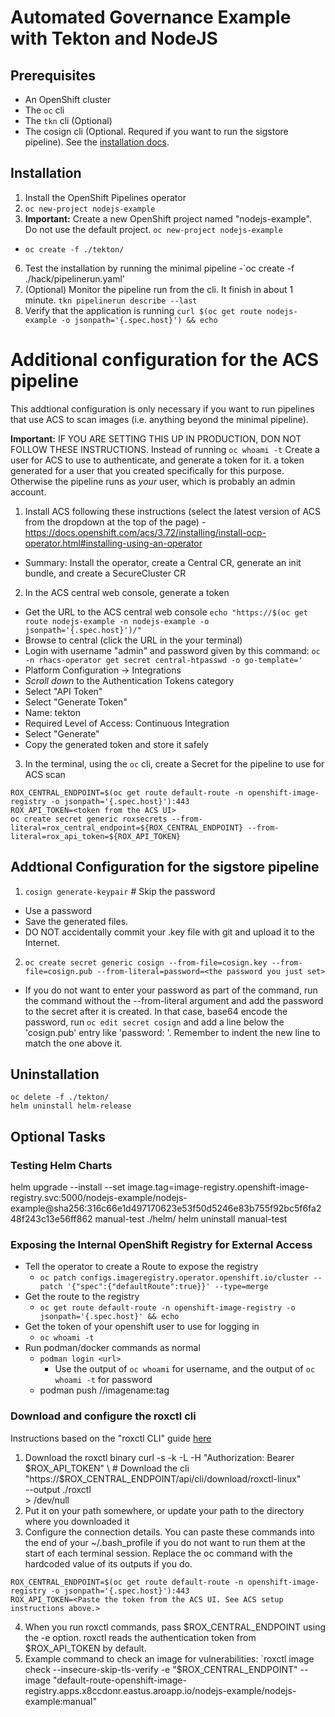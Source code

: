 # Automated Governance Example with Tekton and NodeJS


## Prerequisites
- An OpenShift cluster
- The `oc` cli
- The `tkn` cli (Optional)
- The cosign cli (Optional. Requred if you want to run the sigstore pipeline). See the [installation docs](https://docs.sigstore.dev/cosign/installation/).

## Installation
1. Install the OpenShift Pipelines operator
3. `oc new-project nodejs-example`
4. **Important:** Create a new OpenShift project named "nodejs-example". Do not use the default project. `oc new-project nodejs-example`
  - `oc create -f ./tekton/`
6. Test the installation by running the minimal pipeline
  -`oc create -f ./hack/pipelinerun.yaml'
7. (Optional) Monitor the pipeline run from the cli. It finish in about 1 minute. `tkn pipelinerun describe --last`
8. Verify that the application is running `curl $(oc get route nodejs-example -o jsonpath='{.spec.host}') && echo`

# Additional configuration for the ACS pipeline
This addtional configuration is only necessary if you want to run pipelines that use ACS to scan images (i.e. anything beyond the minimal pipeline).

**Important:** IF YOU ARE SETTING THIS UP IN PRODUCTION, DON NOT FOLLOW THESE INSTRUCTIONS. Instead of running `oc whoami -t` Create a user for ACS to use to authenticate, and generate a token for it. a token generated for a user that you created specifically for this purpose. Otherwise the pipeline runs as *your* user, which is probably an admin account.

1. Install ACS following these instructions (select the latest version of ACS from the dropdown at the top of the page) - https://docs.openshift.com/acs/3.72/installing/install-ocp-operator.html#installing-using-an-operator
  - Summary: Install the operator, create a Central CR, generate an init bundle, and create a SecureCluster CR 
2. In the ACS central web console, generate a token
  - Get the URL to the ACS central web console
      `echo "https://$(oc get route nodejs-example -n nodejs-example -o jsonpath='{.spec.host}')/"`
  - Browse to central (click the URL in the your terminal)
  - Login with username "admin" and password given by this command:
      `oc -n rhacs-operator get secret central-htpasswd -o go-template='`
  - Platform Configuration → Integrations
  - *Scroll down* to the Authentication Tokens category
  - Select "API Token"
  - Select "Generate Token"
  - Name: tekton
  - Required Level of Access: Continuous Integration
  - Select "Generate"
  - Copy the generated token and store it safely
3. In the terminal, using the `oc` cli, create a Secret for the pipeline to use for ACS scan
```
ROX_CENTRAL_ENDPOINT=$(oc get route default-route -n openshift-image-registry -o jsonpath='{.spec.host}'):443
ROX_API_TOKEN=<token from the ACS UI>
oc create secret generic roxsecrets --from-literal=rox_central_endpoint=${ROX_CENTRAL_ENDPOINT} --from-literal=rox_api_token=${ROX_API_TOKEN}
```

## Addtional Configuration for the sigstore pipeline
1. `cosign generate-keypair` # Skip the password
- Use a password
- Save the generated files.
- DO NOT accidentally commit your .key file with git and upload it to the Internet.
2. `oc create secret generic cosign --from-file=cosign.key --from-file=cosign.pub --from-literal=password=<the password you just set>`
- If you do not want to enter your password as part of the command, run the command without the --from-literal argument and add the password to the secret after it is created. In that case, base64 encode the password, run `oc edit secret cosign` and add a line below the 'cosign.pub' entry like 'password: <base64 encoded value>'. Remember to indent the new line to match the one above it.

## Uninstallation
```
oc delete -f ./tekton/
helm uninstall helm-release
```

## Optional Tasks

### Testing Helm Charts
helm upgrade --install --set image.tag=image-registry.openshift-image-registry.svc:5000/nodejs-example/nodejs-example@sha256:316c66e1d497170623e53f50d5246e83b755f92bc5f6fa248f243c13e56ff862 manual-test ./helm/
helm uninstall manual-test

### Exposing the Internal OpenShift Registry for External Access
- Tell the operator to create a Route to expose the registry
  - `oc patch configs.imageregistry.operator.openshift.io/cluster --patch '{"spec":{"defaultRoute":true}}' --type=merge`
- Get the route to the registry
  - `oc get route default-route -n openshift-image-registry -o jsonpath='{.spec.host}' && echo`
- Get the token of your openshift user to use for logging in
  - `oc whoami -t`
- Run podman/docker commands as normal
  - `podman login <url>`
    - Use the output of `oc whoami` for username, and the output of `oc whoami -t` for password
  - podman push <url>/<openshift project name>/imagename:tag

### Download and configure the roxctl cli
Instructions based on the "roxctl CLI" guide [here](https://access.redhat.com/documentation/en-us/red_hat_advanced_cluster_security_for_kubernetes/)

1. Download the roxctl binary
curl -s -k -L -H "Authorization: Bearer $ROX_API_TOKEN" \ # Download the cli
		  "https://$ROX_CENTRAL_ENDPOINT/api/cli/download/roxctl-linux" \
		  --output ./roxctl  \
		  > /dev/null
2. Put it on your path somewhere, or update your path to the directory where you downloaded it
3. Configure the connection details. You can paste these commands into the end of your ~/.bash_profile if you do not want to run them at the start of each terminal session. Replace the oc command with the hardcoded value of its outputs if you do.
```
ROX_CENTRAL_ENDPOINT=$(oc get route default-route -n openshift-image-registry -o jsonpath='{.spec.host}'):443
ROX_API_TOKEN=<Paste the token from the ACS UI. See ACS setup instructions above.>
```
4. When you run roxctl commands, pass $ROX_CENTRAL_ENDPOINT using the -e option. roxctl reads the authentication token from $ROX_API_TOKEN by default.
5. Example command to check an image for vulnerabilities:
 `roxctl image check --insecure-skip-tls-verify -e "$ROX_CENTRAL_ENDPOINT" --image "default-route-openshift-image-registry.apps.x8ccdonr.eastus.aroapp.io/nodejs-example/nodejs-example:manual"

